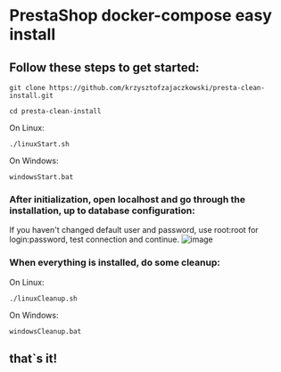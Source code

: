 
# PrestaShop docker-compose easy install

## Follow these steps to get started:

```
git clone https://github.com/krzysztofzajaczkowski/presta-clean-install.git

cd presta-clean-install
```
On Linux:
```
./linuxStart.sh
```

On Windows:
```
windowsStart.bat
```

### After initialization, open localhost and go through the installation, up to database configuration:
If you haven't changed default user and password, use root:root for login:password, test connection and continue.
![image][image_ref_db]

### When everything is installed, do some cleanup:
On Linux:
```
./linuxCleanup.sh
```
On Windows:
```
windowsCleanup.bat
```
## that`s it!

[image_ref_db]:
https://user-images.githubusercontent.com/48659621/95109747-4f506380-073d-11eb-8a44-bf40b9950ed7.png